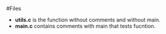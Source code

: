 #Files
* **utils.c** is the function without comments and without main.
* **main.c** contains comments with main that tests fucntion.
